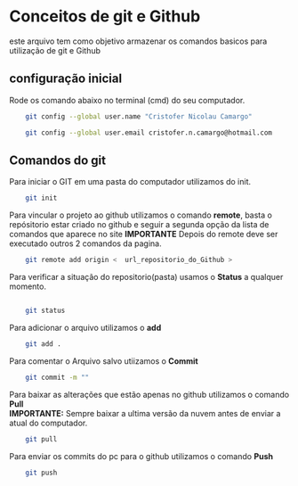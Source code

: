 # Conceitos de git e Github
este arquivo tem como objetivo armazenar os comandos basicos para utilização de git e Github 

## configuração inicial
Rode os comando abaixo no terminal (cmd) do seu computador.
```bash
    git config --global user.name "Cristofer Nicolau Camargo"

    git config --global user.email cristofer.n.camargo@hotmail.com


```

## Comandos do git
Para iniciar o GIT em uma pasta do computador utilizamos do init.
```bash
    git init

```

Para vincular o projeto ao github utilizamos o comando **remote**, basta o repósitorio estar criado no github e seguir a segunda opção da lista de comandos que aparece no site 
**IMPORTANTE** Depois do remote deve ser executado outros 2 comandos da pagina.
```bash
    git remote add origin <  url_repositorio_do_Github >
```

Para verificar a situação do repositorio(pasta) usamos o **Status** a qualquer momento.
```bash

    git status

```

Para adicionar o arquivo utilizamos o **add**
```bash
    git add .
```

Para comentar o Arquivo salvo utiizamos o **Commit**
```bash
    git commit -m ""
```


Para baixar as alterações que estão apenas no github utilizamos o comando **Pull**<br>
**IMPORTANTE:** Sempre baixar a ultima versão da nuvem antes de enviar a atual do computador.
```bash
    git pull
```

Para enviar os commits do pc para o github utilizamos o comando **Push**<br>
```bash
    git push
```
